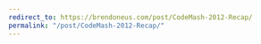 ```yaml
---
redirect_to: https://brendoneus.com/post/CodeMash-2012-Recap/
permalink: "/post/CodeMash-2012-Recap/"
---
```

